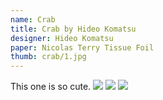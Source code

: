 ```yaml
---
name: Crab
title: Crab by Hideo Komatsu
designer: Hideo Komatsu
paper: Nicolas Terry Tissue Foil
thumb: crab/1.jpg
---
```

This one is so cute.
![](crab/1.jpg)
![](crab/2.jpg)
![](crab/3.jpg)
